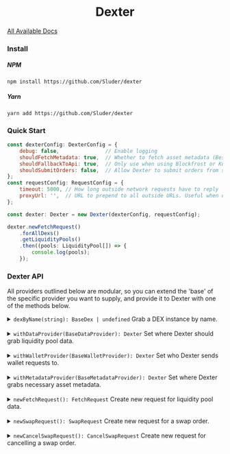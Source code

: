 <p align="center">
  <h1 align="center">Dexter</h1>
</p>

[All Available Docs](./docs/)

### Install

##### NPM
```
npm install https://github.com/Sluder/dexter
```

##### Yarn
```
yarn add https://github.com/Sluder/dexter
```

### Quick Start

```js
const dexterConfig: DexterConfig = {
    debug: false,               // Enable logging
    shouldFetchMetadata: true,  // Whether to fetch asset metadata (Best to leave this `true` for accurate pool info)
    shouldFallbackToApi: true,  // Only use when using Blockfrost or Kupo as data providers. On failure, fallback to the DEX API to grab necessary data
    shouldSubmitOrders: false,  // Allow Dexter to submit orders from swap requests. Useful during development
};
const requestConfig: RequestConfig = {
    timeout: 5000, // How long outside network requests have to reply
    proxyUrl: '',  // URL to prepend to all outside URLs. Useful when dealing with CORs
};

const dexter: Dexter = new Dexter(dexterConfig, requestConfig);

dexter.newFetchRequest()
    .forAllDexs()
    .getLiquidityPools()
    .then((pools: LiquidityPool[]) => {
        console.log(pools);
    });
```

### Dexter API
All providers outlined below are modular, so you can extend the 'base' of the specific provider you want to supply, and provide it
to Dexter with one of the methods below.

<details>
<summary><code>dexByName(string): BaseDex | undefined</code> Grab a DEX instance by name.</summary>

##### Using

```js
dexter.dexByName(Minswap.name)
    ...
```
</details>

<br>

<details>
<summary><code>withDataProvider(BaseDataProvider): Dexter</code> Set where Dexter should grab liquidity pool data.</summary>
<br>
By default, Dexter will use the DEX APIs to grab information. However, you can use [Blockfrost](./docs/providers/blockfrost.md) or [Kupo](./docs/providers/kupo.md) to supply your own data.

##### Using

```js
const provider: BaseDataProvider = new BlockfrostProvider({
    url: 'https://cardano-mainnet.blockfrost.io/api/v0',
    projectId: '<blockfrost-project-id>', 
});

dexter.withDataProvider(provider)
    ...
```
</details>

<br>

<details>
<summary><code>withWalletProvider(BaseWalletProvider): Dexter</code> Set who Dexter sends wallet requests to.</summary>
<br>
At this time, Dexter only supplies a Mock wallet provider & a [Lucid provider](./docs/providers/lucid.md). Behind the scenes,
the lucid provider leverages [Lucid JS](https://github.com/spacebudz/lucid) to manage your wallet & create transactions.

##### Using

```js
const provider: BaseWalletProvider = new LucidProvider();
const seedphrase: string[] = ['...'];
const blockfrostConfig: BlockfrostConfig = {
    url: 'https://cardano-mainnet.blockfrost.io/api/v0',
    projectId: '<blockfrost-project-id>',
};

provider.loadWalletFromSeedPhrase(seedphrase, blockfrostConfig)
    .then((walletProvider: BaseWalletProvider) => {
        dexter.withWalletProvider(walletProvider)
            ...
    });
```
</details>

<br>

<details>
<summary><code>withMetadataProvider(BaseMetadataProvider): Dexter</code> Set where Dexter grabs necessary asset metadata.</summary>
<br>
By default, Dexter will use the [Cardano Token Registry](https://github.com/cardano-foundation/cardano-token-registry) for grabbing
asset metadata. You can extend the `BaseMetadataProvider` interface to provide your own metadata.

##### Using

```js
const provider: BaseMetadataProvider = new TokenRegistryProvider();

dexter.withMetadataProvider(provider)
    ...
```
</details>

<br>

<details>
<summary><code>newFetchRequest(): FetchRequest</code> Create new request for liquidity pool data.</summary>
<br>
For available methods on the `FetchRequest` instance, please see those specific [docs](./docs/requests/fetch-request.md).

##### Using

```js
dexter.newFetchRequest()
    ...
```
</details>

<br>

<details>
<summary><code>newSwapRequest(): SwapRequest</code> Create new request for a swap order.</summary>
<br>
For available methods on the `SwapRequest` instance, please see those specific [docs](./docs/requests/swap-request.md).

##### Using

```js
dexter.newSwapRequest()
    ...
```
</details>

<br>

<details>
<summary><code>newCancelSwapRequest(): CancelSwapRequest</code> Create new request for cancelling a swap order.</summary>
<br>
For available methods on the `CancelSwapRequest` instance, please see those specific [docs](./docs/requests/cancel-swap-request.md).

##### Using

```js
dexter.newCancelSwapRequest()
    ...
```
</details>